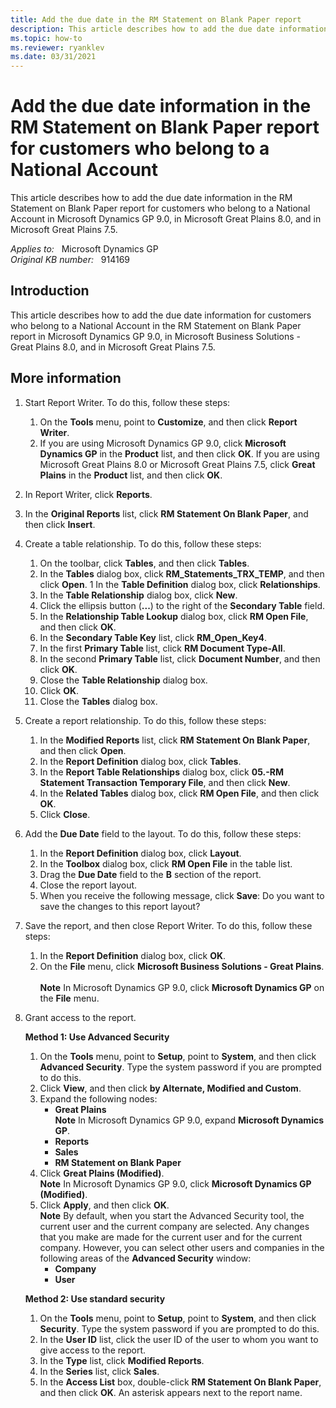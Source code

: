 ```yaml
---
title: Add the due date in the RM Statement on Blank Paper report
description: This article describes how to add the due date information in the RM Statement on Blank Paper report for customers who belong to a National Account in Microsoft Dynamics GP 9.0, in Microsoft Great Plains 8.0, and in Microsoft Great Plains 7.5.
ms.topic: how-to
ms.reviewer: ryanklev
ms.date: 03/31/2021
---
```

# Add the due date information in the RM Statement on Blank Paper report for customers who belong to a National Account

This article describes how to add the due date information in the RM Statement on Blank Paper report for customers who belong to a National Account in Microsoft Dynamics GP 9.0, in Microsoft Great Plains 8.0, and in Microsoft Great Plains 7.5.

_Applies to:_ &nbsp; Microsoft Dynamics GP  
_Original KB number:_ &nbsp; 914169

## Introduction

This article describes how to add the due date information for customers who belong to a National Account in the RM Statement on Blank Paper report in Microsoft Dynamics GP 9.0, in Microsoft Business Solutions - Great Plains 8.0, and in Microsoft Great Plains 7.5.

## More information

1. Start Report Writer. To do this, follow these steps:
    1. On the **Tools** menu, point to **Customize**, and then click **Report Writer**.
    1. If you are using Microsoft Dynamics GP 9.0, click **Microsoft Dynamics GP** in the **Product** list, and then click **OK**. If you are using Microsoft Great Plains 8.0 or Microsoft Great Plains 7.5, click **Great Plains** in the **Product** list, and then click **OK**.
2. In Report Writer, click **Reports**.
3. In the **Original Reports** list, click **RM Statement On Blank Paper**, and then click **Insert**.
4. Create a table relationship. To do this, follow these steps:
    1. On the toolbar, click **Tables**, and then click **Tables**.
    1. In the **Tables** dialog box, click **RM_Statements_TRX_TEMP**, and then click **Open**.
    1 In the **Table Definition** dialog box, click **Relationships**.
    1. In the **Table Relationship** dialog box, click **New**.
    1. Click the ellipsis button (**...**) to the right of the **Secondary Table** field.
    1. In the **Relationship Table Lookup** dialog box, click **RM Open File**, and then click **OK**.
    1. In the **Secondary Table Key** list, click **RM_Open_Key4**.
    1. In the first **Primary Table** list, click **RM Document Type-All**.
    1. In the second **Primary Table** list, click **Document Number**, and then click **OK**.
    1. Close the **Table Relationship** dialog box.
    1. Click **OK**.
    1. Close the **Tables** dialog box.
5. Create a report relationship. To do this, follow these steps:
    1. In the **Modified Reports** list, click **RM Statement On Blank Paper**, and then click **Open**.
    1. In the **Report Definition** dialog box, click **Tables**.
    1. In the **Report Table Relationships** dialog box, click **05.-RM Statement Transaction Temporary File**, and then click **New**.
    1. In the **Related Tables** dialog box, click **RM Open File**, and then click **OK**.
    1. Click **Close**.
6. Add the **Due Date** field to the layout. To do this, follow these steps:
    1. In the **Report Definition** dialog box, click **Layout**.
    1. In the **Toolbox** dialog box, click **RM Open File** in the table list.
    1. Drag the **Due Date** field to the **B** section of the report.
    1. Close the report layout.
    1. When you receive the following message, click **Save**: Do you want to save the changes to this report layout?
7. Save the report, and then close Report Writer. To do this, follow these steps:
    1. In the **Report Definition** dialog box, click **OK**.
    1. On the **File** menu, click **Microsoft Business Solutions - Great Plains**.</br></br> **Note** In Microsoft Dynamics GP 9.0, click **Microsoft Dynamics GP** on the **File** menu.
8. Grant access to the report.

    **Method 1: Use Advanced Security**

    1. On the **Tools** menu, point to **Setup**, point to **System**, and then click **Advanced Security**. Type the system password if you are prompted to do this.
    1. Click **View**, and then click **by Alternate, Modified and Custom**.
    1. Expand the following nodes:
        - **Great Plains** </br>**Note** In Microsoft Dynamics GP 9.0, expand **Microsoft Dynamics GP**.
        - **Reports**
        - **Sales**
        - **RM Statement on Blank Paper**
    1. Click **Great Plains (Modified)**.</br> **Note** In Microsoft Dynamics GP 9.0, click **Microsoft Dynamics GP (Modified)**.
    1. Click **Apply**, and then click **OK**.</br> **Note** By default, when you start the Advanced Security tool, the current user and the current company are selected. Any changes that you make are made for the current user and for the current company. However, you can select other users and companies in the following areas of the **Advanced Security** window:
        - **Company**
        - **User**

    **Method 2: Use standard security**

    1. On the **Tools** menu, point to **Setup**, point to **System**, and then click **Security**. Type the system password if you are prompted to do this.
    1. In the **User ID** list, click the user ID of the user to whom you want to give access to the report.
    1. In the **Type** list, click **Modified Reports**.
    1. In the **Series** list, click **Sales**.
    1. In the **Access List** box, double-click **RM Statement On Blank Paper**, and then click **OK**. An asterisk appears next to the report name.
